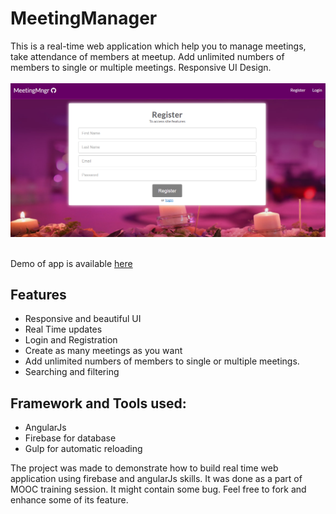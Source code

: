 # MeetingManager
This is a real-time web application which help you to manage meetings, take attendance of members at meetup. Add unlimited numbers of members to single or multiple meetings. Responsive UI Design. 
<br>
<br>
<img src="screenshots/register.png" alt="screenshots"/>

<br> Demo of app is available <a href="http://abhishekraj.info/apps/MeetingManager/" target="_blank"> here</a><br>

<h2>Features</h2>
<ul>
<li> Responsive and beautiful UI</li>
<li> Real Time updates</li>
<li> Login and Registration</li>
<li> Create as many meetings as you want</li>
<li> Add unlimited numbers of members to single or multiple meetings.</li>
<li> Searching and filtering</li>
</ul>


<h2>Framework and Tools used:</h2>

<ul>
<li> AngularJs</li>
<li> Firebase for database</li>
<li>Gulp for automatic reloading</li>
</ul>

<p>The project was made to demonstrate how to build real time web application using firebase and angularJs skills. It was done as a part of MOOC training session. It might contain some bug. Feel free to fork and enhance some of its feature.<p>

